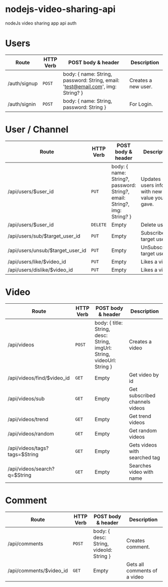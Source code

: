 # nodejs-video-sharing-api
nodeJs video sharing app api
auth
# Users

| Route | HTTP Verb	 | POST body & header	 | Description	 |
| --- | --- | --- | --- |
| /auth/signup | `POST` | body: { name: String, password: String, email: 'test@email.com', img: String? } | Creates a new user. |
| /auth/signin | `POST` | body: { name: String, password: String } | For Login. |

# User / Channel

| Route | HTTP Verb	 | POST body & header	 | Description	 |
| --- | --- | --- | --- |
| /api/users/$user_id | `PUT` | body: { name: String?, password: String?, email: String?, img: String? } | Updates users info with new value you gave. |
| /api/users/$user_id | `DELETE` | Empty | Delete user |
| /api/users/sub/$target_user_id | `PUT` | Empty | Subscribes target user |
| /api/users/unsub/$target_user_id | `PUT` | Empty | UnSubscribes target user |
| /api/users/like/$video_id | `PUT` | Empty | Likes a video |
| /api/users/dislike/$video_id | `PUT` | Empty | Likes a video |


# Video

| Route | HTTP Verb	 | POST body & header	 | Description	 |
| --- | --- | --- | --- |
| /api/videos | `POST` | body: { title: String, desc: String, imgUrl: String, videoUrl: String } | Creates a video |
| /api/videos/find/$video_id | `GET` | Empty | Get video by id |
| /api/videos/sub | `GET` | Empty | Get subscribed channels videos |
| /api/videos/trend | `GET` | Empty | Get trend videos |
| /api/videos/random | `GET` | Empty | Get random videos |
| /api/videos/tags?tags=$String | `GET` | Empty | Gets videos with searched tag |
| /api/videos/search?q=$String | `GET` | Empty | Searches video with name |

# Comment

| Route | HTTP Verb	 | POST body & header	 | Description	 |
| --- | --- | --- | --- |
| /api/comments | `POST` | body: { desc: String, videoId: String } | Creates comment. |
| /api/comments/$video_id | `GET` | Empty | Gets all comments of a video |


